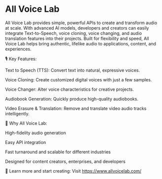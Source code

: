 # All Voice Lab
All Voice Lab provides simple, powerful APIs to create and transform audio at scale.
With advanced AI models, developers and creators can easily integrate Text-to-Speech, voice cloning, voice changing, and audio translation features into their projects.
Built for flexibility and speed, All Voice Lab helps bring authentic, lifelike audio to applications, content, and experiences.

🎙️ Key Features:

Text to Speech (TTS): Convert text into natural, expressive voices.

Voice Cloning: Create customized digital voices with just a few samples.

Voice Changer: Alter voice characteristics for creative projects.

Audiobook Generation: Quickly produce high-quality audiobooks.

Video Erasure & Translation: Remove and translate video audio tracks intelligently.

🚀 Why All Voice Lab:

High-fidelity audio generation

Easy API integration

Fast turnaround and scalable for different industries

Designed for content creators, enterprises, and developers

🔗 Learn more and start creating: Visit https://www.allvoicelab.com/


